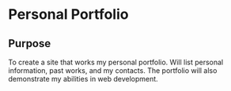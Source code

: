# Personal Portfolio

## Purpose

To create a site that works my personal portfolio. Will list personal information, past works, and my contacts. The portfolio will also demonstrate my abilities in web development.